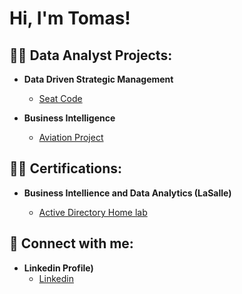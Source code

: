 <h1>Hi, I'm Tomas!</h1>

<h2>👨‍💻 Data Analyst Projects:</h2>

- <b>Data Driven Strategic Management</b>
  - [Seat Code](https://github.com/TomasMontoya1234455667889/Seat-Code-Project/blob/main/README.md)
  
 - <b>Business Intelligence </b>
   - [Aviation Project](https://github.com/TomasMontoya1234455667889/Business-Intelligence-Project/blob/main/README.md)
 
  <h2>👨‍💻 Certifications:</h2>

- <b>Business Intellience and Data Analytics (LaSalle)</b>

  - [Active Directory Home lab](https://github.com/TomasMontoya1234455667889/Business-Intelligence-Project/blob/main/README.md)


<h2> 🤳 Connect with me:</h2>

- <b>Linkedin Profile)</b>
  - [Linkedin](https://www.linkedin.com/in/tomas-montoya-359339236?utm_source=share&utm_campaign=share_via&utm_content=profile&utm_medium=android_app)
